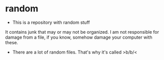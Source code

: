 # random

* This is a repository with random stuff

It contains junk that may or may not be organized.
I am not responsible for damage from a file, if you know, somehow damage your computer with these.

* There are a lot of random files.
That's why it's called >b/<random>b/<


